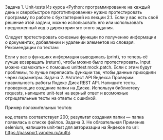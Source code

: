 Задача 1. Unit-tests
Из курса «Python: программирование на каждый день и сверхбыстрое прототипирование» нужно протестировать программу по работе с бухгалтерией из лекции 2.1. Если у вас есть своё решение этой задачи, можно использовать его или использовать предложенный код в директории src этого задания.

Следует протестировать основные функции по получению информации о документах, добавлении и удалении элементов из словаря.
Рекомендации по тестам:

Если у вас в функциях информация выводилась (print), то теперь её лучше возвращать (return), чтобы можно было протестировать.
Input можно «замокать» с помощью unittest.mock.patch. Если с этим будут проблемы, то лучше переписать функции так, чтобы данные приходили через параметры.
Задача 2. Автотест API Яндекса
Проверим правильность работы Яндекс Диск REST API. Напишите тесты, проверяющие создание папки на Диске.
Используя библиотеку requests, напишите unit-test на верный ответ и возможные отрицательные тесты на ответы с ошибкой.

Пример положительных тестов:

код ответа соответствует 200;
результат создания папки — папка появилась в списке файлов.
Задача 3. Не обязательная
Применив selenium, напишите unit-test для авторизации на Яндексе по url: https://passport.yandex.ru/auth/.
